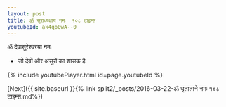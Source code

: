 ```yaml
---
layout: post
title: ॐ सुराध्यक्षाय नमः  १०८ टाइम्स
youtubeId: ak4qo0wA--0
---
```

 
 
 ॐ देवासुरेस्वरया नमः  
 
 -  जो देवों और असुरों का शासक है 
 
  
 
  
 
 
 
 
 
 


{% include youtubePlayer.html id=page.youtubeId %}
 
[Next]({{ site.baseurl }}{% link  split2/_posts/2016-03-22-ॐ धृतात्मने नमः १०८ टाइम्स.md%})
 
